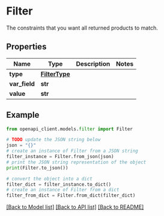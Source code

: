 # Filter

The constraints that you want all returned products to match.

## Properties

Name | Type | Description | Notes
------------ | ------------- | ------------- | -------------
**type** | [**FilterType**](FilterType.md) |  | 
**var_field** | **str** |  | 
**value** | **str** |  | 

## Example

```python
from openapi_client.models.filter import Filter

# TODO update the JSON string below
json = "{}"
# create an instance of Filter from a JSON string
filter_instance = Filter.from_json(json)
# print the JSON string representation of the object
print(Filter.to_json())

# convert the object into a dict
filter_dict = filter_instance.to_dict()
# create an instance of Filter from a dict
filter_from_dict = Filter.from_dict(filter_dict)
```
[[Back to Model list]](../README.md#documentation-for-models) [[Back to API list]](../README.md#documentation-for-api-endpoints) [[Back to README]](../README.md)


